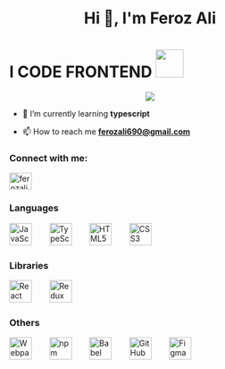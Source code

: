<h1 align="center">Hi 👋, I'm Feroz Ali</h1>

# I CODE FRONTEND <img src="https://media.giphy.com/media/WUlplcMpOCEmTGBtBW/giphy.gif" width="50"> 
<p align="center">
  <img src="https://camo.githubusercontent.com/cae12fddd9d6982901d82580bdf321d81fb299141098ca1c2d4891870827bf17/68747470733a2f2f6d69726f2e6d656469756d2e636f6d2f6d61782f313336302f302a37513379765349765f7430696f4a2d5a2e676966">
</p>

- 🌱 I’m currently learning **typescript**

- 📫 How to reach me **ferozali690@gmail.com**

<h3 align="left">Connect with me:</h3>
<p align="left">
<a href="https://linkedin.com/in/ferozali690" target="blank"><img align="center" src="https://raw.githubusercontent.com/rahuldkjain/github-profile-readme-generator/master/src/images/icons/Social/linked-in-alt.svg" alt="ferozali690" height="30" width="40" /></a>
</p>

### Languages

<img src="https://cdn.jsdelivr.net/gh/devicons/devicon/icons/javascript/javascript-original.svg" width="40px" title="JavaScript">&nbsp;&nbsp;&nbsp;&nbsp;&nbsp;&nbsp;&nbsp;&nbsp;<img src="https://cdn.jsdelivr.net/gh/devicons/devicon/icons/typescript/typescript-original.svg" width="40px" title="TypeScript">&nbsp;&nbsp;&nbsp;&nbsp;&nbsp;&nbsp;&nbsp;&nbsp;<img src="https://cdn.jsdelivr.net/gh/devicons/devicon/icons/html5/html5-original.svg" width="40px" title="HTML5">&nbsp;&nbsp;&nbsp;&nbsp;&nbsp;&nbsp;&nbsp;&nbsp;<img src="https://cdn.jsdelivr.net/gh/devicons/devicon/icons/css3/css3-original.svg" width="40px" title="CSS3">


### Libraries

<img src="https://cdn.jsdelivr.net/gh/devicons/devicon/icons/react/react-original.svg" width="40px" title="React">&nbsp;&nbsp;&nbsp;&nbsp;&nbsp;&nbsp;&nbsp;&nbsp;<img src="https://cdn.jsdelivr.net/gh/devicons/devicon/icons/redux/redux-original.svg" width="40px" title="Redux">&nbsp;&nbsp;&nbsp;&nbsp;&nbsp;&nbsp;&nbsp;&nbsp;

### Others

<img src="https://cdn.jsdelivr.net/gh/devicons/devicon/icons/webpack/webpack-original.svg" width="40px" title="Webpack">&nbsp;&nbsp;&nbsp;&nbsp;&nbsp;&nbsp;&nbsp;&nbsp;<img src="https://cdn.jsdelivr.net/gh/devicons/devicon/icons/npm/npm-original-wordmark.svg" width="40px" title="npm">&nbsp;&nbsp;&nbsp;&nbsp;&nbsp;&nbsp;&nbsp;&nbsp;<img src="https://cdn.jsdelivr.net/gh/devicons/devicon/icons/babel/babel-original.svg" width="40px" title="Babel">&nbsp;&nbsp;&nbsp;&nbsp;&nbsp;&nbsp;&nbsp;&nbsp;<img src="https://cdn.jsdelivr.net/gh/devicons/devicon/icons/github/github-original.svg" width="40px" title="GitHub">&nbsp;&nbsp;&nbsp;&nbsp;&nbsp;&nbsp;&nbsp;&nbsp;<img src="https://cdn.jsdelivr.net/gh/devicons/devicon/icons/figma/figma-original.svg" width="40px" title="Figma">
